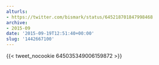 ```yaml
---
alturls:
- https://twitter.com/bismark/status/645218701847998468
archive:
- 2015-09
date: '2015-09-19T12:51:40+00:00'
slug: '1442667100'
---
```


{{< tweet_nocookie 645035349006159872 >}}
